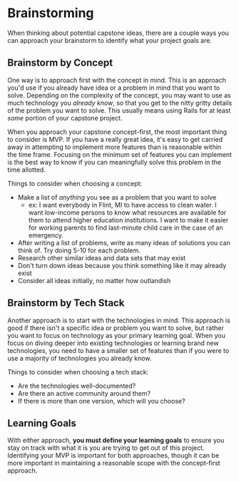 # Brainstorming

When thinking about potential capstone ideas, there are a couple ways you can approach your brainstorm to identify what your project goals are.


## Brainstorm by Concept

One way is to approach first with the concept in mind. This is an approach you'd use if you already have idea or a problem in mind that you want to solve. Depending on the complexity of the concept, you may want to use as much technology you _already know_, so that you get to the nitty gritty details of the problem you want to solve. This usually means using Rails for at least _some_ portion of your capstone project.

When you approach your capstone concept-first, the most important thing to consider is MVP. If you have a really great idea, it's  easy to get carried away in attempting to implement more features than is reasonable within the time frame. Focusing on the minimum set of features you can implement is the best way to know if you can meaningfully solve this problem in the time allotted.

Things to consider when choosing a concept:

- Make a list of _anything_ you see as a problem that you want to solve
  - ex: I want everybody in Flint, MI to have access to clean water. I want low-income persons to know what resources are available for them to attend higher education institutions. I want to make it easier for working parents to find last-minute child care in the case of an emergency.
- After writing a list of problems, write as many ideas of solutions you can think of. Try doing 5-10 for each problem.  
- Research other similar ideas and data sets that may exist
- Don't turn down ideas because you think something like it may already exist
- Consider all ideas initially, no matter how outlandish


## Brainstorm by Tech Stack

Another approach is to start with the technologies in mind. This approach is good if there isn't a specific idea or problem you want to solve, but rather you want to focus on technology as your primary learning goal. When you focus on diving deeper into existing technologies or learning brand new technologies, you need to have a smaller set of features than if you were to use a majority of technologies you already know.

Things to consider when choosing a tech stack:

- Are the technologies well-documented?
- Are there an active community around them?
- If there is more than one version, which will you choose?

## Learning Goals

With either approach, **you must define your learning goals** to ensure you stay on track with what it is you are trying to get out of this project. Identifying your MVP is important for both approaches, though it can be more important in maintaining a reasonable scope with the concept-first approach.
